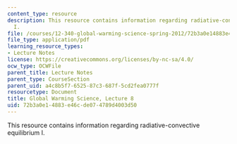 ```yaml
---
content_type: resource
description: This resource contains information regarding radiative-convective equilibrium
  I.
file: /courses/12-340-global-warming-science-spring-2012/72b3a0e14883e46cde074789d4003d50_MIT12_340S12_lec8.pdf
file_type: application/pdf
learning_resource_types:
- Lecture Notes
license: https://creativecommons.org/licenses/by-nc-sa/4.0/
ocw_type: OCWFile
parent_title: Lecture Notes
parent_type: CourseSection
parent_uid: a4c8b5f7-6525-87c3-687f-5cd2fea0777f
resourcetype: Document
title: Global Warming Science, Lecture 8
uid: 72b3a0e1-4883-e46c-de07-4789d4003d50
---
```

This resource contains information regarding radiative-convective equilibrium I.